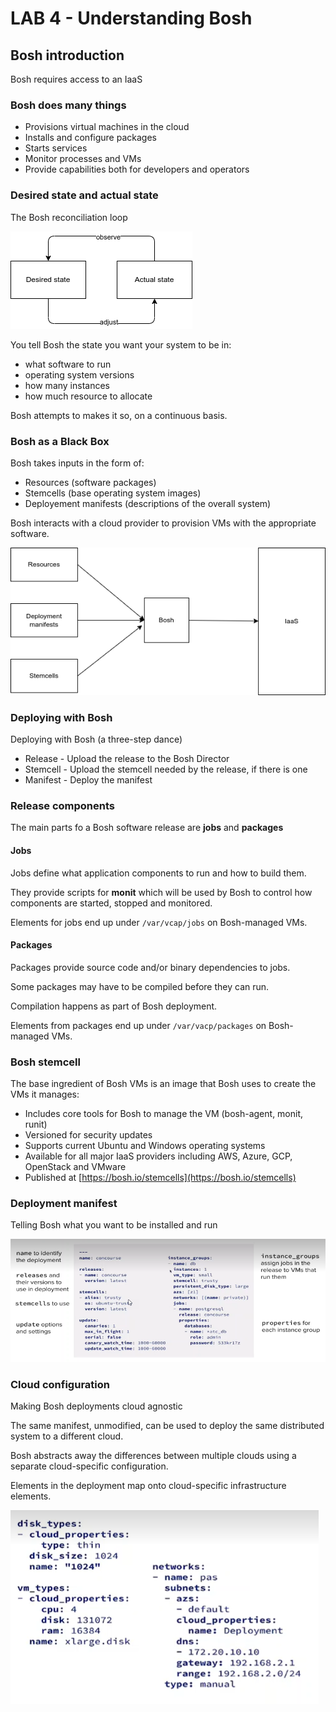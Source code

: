 # LAB 4 - Understanding Bosh

## Bosh introduction

Bosh requires access to an IaaS
  
### Bosh does many things

- Provisions virtual machines in the cloud
- Installs and configure packages
- Starts services
- Monitor processes and VMs
- Provide capabilities both for developers and operators

### Desired state and actual state

The Bosh reconciliation loop

![Bosh desired state](./images/bosh_desired_state.drawio.png)

You tell Bosh the state you want your system to be in:

- what software to run
- operating system versions
- how many instances
- how much resource to allocate

Bosh attempts to makes it so, on a continuous basis.

### Bosh as a Black Box

Bosh takes inputs in the form of:

- Resources (software packages)
- Stemcells (base operating system images)
- Deployement manifests (descriptions of the overall system)

Bosh interacts with a cloud provider to provision VMs with the appropriate software.

![Bosh as a Black Box](./images/bosh_as-black_box.drawio.png)

### Deploying with Bosh

Deploying with Bosh (a three-step dance)

- Release - Upload the release to the Bosh Director
- Stemcell - Upload the stemcell needed by the release, if there is one
- Manifest - Deploy the manifest

### Release components

The main parts fo a Bosh software release are **jobs** and **packages**

#### Jobs

Jobs define what application components to run and how to build them.

They provide scripts for **monit** which will be used by Bosh to control how components are started, stopped and monitored.

Elements for jobs end up under `/var/vcap/jobs` on Bosh-managed VMs.

#### Packages

Packages provide source code and/or binary dependencies to jobs.

Some packages may have to be compiled before they can run.

Compilation happens as part of Bosh deployment.

Elements from packages end up under `/var/vacp/packages` on Bosh-managed VMs.

### Bosh stemcell

The base ingredient of Bosh VMs is an image that Bosh uses to create the VMs it manages:

- Includes core tools for Bosh to manage the VM (bosh-agent, monit, runit)
- Versioned for security updates
- Supports current Ubuntu and Windows operating systems
- Available for all major IaaS providers including AWS, Azure, GCP, OpenStack and VMware
- Published at [https://bosh.io/stemcells](https://bosh.io/stemcells)

### Deployment manifest

Telling Bosh what you want to be installed and run

![Bosh manifest](./images/bosh_manifest.png)

### Cloud configuration

Making Bosh deployments cloud agnostic

The same manifest, unmodified, can be used to deploy the same distributed system to a different cloud.

Bosh abstracts away the differences between multiple clouds using a separate cloud-specific configuration.

Elements in the deployment map onto cloud-specific infrastructure elements.

![Cloud configuration](./images/cloud_configuration.png)
